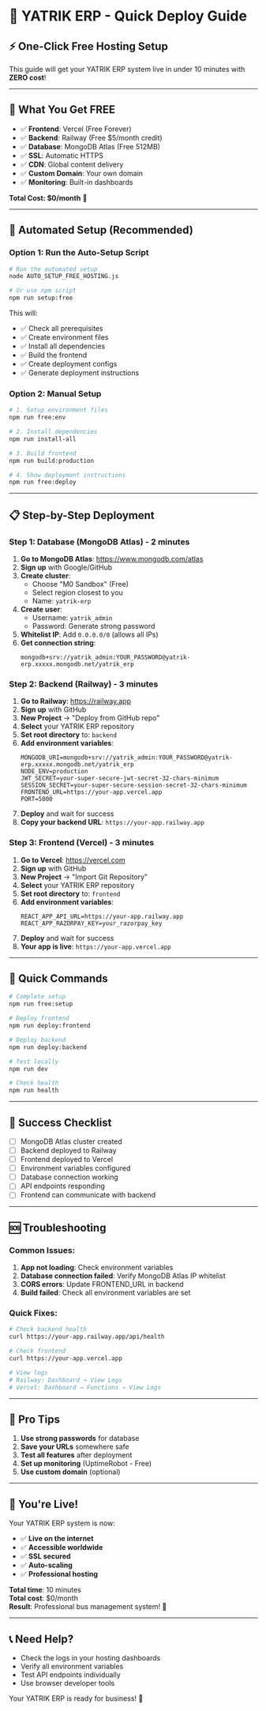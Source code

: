 # 🚀 YATRIK ERP - Quick Deploy Guide

## ⚡ One-Click Free Hosting Setup

This guide will get your YATRIK ERP system live in under 10 minutes with **ZERO cost**!

---

## 🎯 What You Get FREE

- ✅ **Frontend**: Vercel (Free Forever)
- ✅ **Backend**: Railway (Free $5/month credit)
- ✅ **Database**: MongoDB Atlas (Free 512MB)
- ✅ **SSL**: Automatic HTTPS
- ✅ **CDN**: Global content delivery
- ✅ **Custom Domain**: Your own domain
- ✅ **Monitoring**: Built-in dashboards

**Total Cost: $0/month** 🎉

---

## 🚀 Automated Setup (Recommended)

### Option 1: Run the Auto-Setup Script

```bash
# Run the automated setup
node AUTO_SETUP_FREE_HOSTING.js

# Or use npm script
npm run setup:free
```

This will:
- ✅ Check all prerequisites
- ✅ Create environment files
- ✅ Install all dependencies
- ✅ Build the frontend
- ✅ Create deployment configs
- ✅ Generate deployment instructions

### Option 2: Manual Setup

```bash
# 1. Setup environment files
npm run free:env

# 2. Install dependencies
npm run install-all

# 3. Build frontend
npm run build:production

# 4. Show deployment instructions
npm run free:deploy
```

---

## 📋 Step-by-Step Deployment

### Step 1: Database (MongoDB Atlas) - 2 minutes

1. **Go to MongoDB Atlas**: https://www.mongodb.com/atlas
2. **Sign up** with Google/GitHub
3. **Create cluster**:
   - Choose "M0 Sandbox" (Free)
   - Select region closest to you
   - Name: `yatrik-erp`
4. **Create user**:
   - Username: `yatrik_admin`
   - Password: Generate strong password
5. **Whitelist IP**: Add `0.0.0.0/0` (allows all IPs)
6. **Get connection string**:
   ```
   mongodb+srv://yatrik_admin:YOUR_PASSWORD@yatrik-erp.xxxxx.mongodb.net/yatrik_erp
   ```

### Step 2: Backend (Railway) - 3 minutes

1. **Go to Railway**: https://railway.app
2. **Sign up** with GitHub
3. **New Project** → "Deploy from GitHub repo"
4. **Select** your YATRIK ERP repository
5. **Set root directory** to: `backend`
6. **Add environment variables**:
   ```
   MONGODB_URI=mongodb+srv://yatrik_admin:YOUR_PASSWORD@yatrik-erp.xxxxx.mongodb.net/yatrik_erp
   NODE_ENV=production
   JWT_SECRET=your-super-secure-jwt-secret-32-chars-minimum
   SESSION_SECRET=your-super-secure-session-secret-32-chars-minimum
   FRONTEND_URL=https://your-app.vercel.app
   PORT=5000
   ```
7. **Deploy** and wait for success
8. **Copy your backend URL**: `https://your-app.railway.app`

### Step 3: Frontend (Vercel) - 3 minutes

1. **Go to Vercel**: https://vercel.com
2. **Sign up** with GitHub
3. **New Project** → "Import Git Repository"
4. **Select** your YATRIK ERP repository
5. **Set root directory** to: `frontend`
6. **Add environment variables**:
   ```
   REACT_APP_API_URL=https://your-app.railway.app
   REACT_APP_RAZORPAY_KEY=your_razorpay_key
   ```
7. **Deploy** and wait for success
8. **Your app is live**: `https://your-app.vercel.app`

---

## 🔧 Quick Commands

```bash
# Complete setup
npm run free:setup

# Deploy frontend
npm run deploy:frontend

# Deploy backend
npm run deploy:backend

# Test locally
npm run dev

# Check health
npm run health
```

---

## 🎯 Success Checklist

- [ ] MongoDB Atlas cluster created
- [ ] Backend deployed to Railway
- [ ] Frontend deployed to Vercel
- [ ] Environment variables configured
- [ ] Database connection working
- [ ] API endpoints responding
- [ ] Frontend can communicate with backend

---

## 🆘 Troubleshooting

### Common Issues:

1. **App not loading**: Check environment variables
2. **Database connection failed**: Verify MongoDB Atlas IP whitelist
3. **CORS errors**: Update FRONTEND_URL in backend
4. **Build failed**: Check all environment variables are set

### Quick Fixes:

```bash
# Check backend health
curl https://your-app.railway.app/api/health

# Check frontend
curl https://your-app.vercel.app

# View logs
# Railway: Dashboard → View Logs
# Vercel: Dashboard → Functions → View Logs
```

---

## 🌟 Pro Tips

1. **Use strong passwords** for database
2. **Save your URLs** somewhere safe
3. **Test all features** after deployment
4. **Set up monitoring** (UptimeRobot - Free)
5. **Use custom domain** (optional)

---

## 🎉 You're Live!

Your YATRIK ERP system is now:
- ✅ **Live on the internet**
- ✅ **Accessible worldwide**
- ✅ **SSL secured**
- ✅ **Auto-scaling**
- ✅ **Professional hosting**

**Total time**: 10 minutes  
**Total cost**: $0/month  
**Result**: Professional bus management system! 🚀

---

## 📞 Need Help?

- Check the logs in your hosting dashboards
- Verify all environment variables
- Test API endpoints individually
- Use browser developer tools

Your YATRIK ERP is ready for business! 🎊
